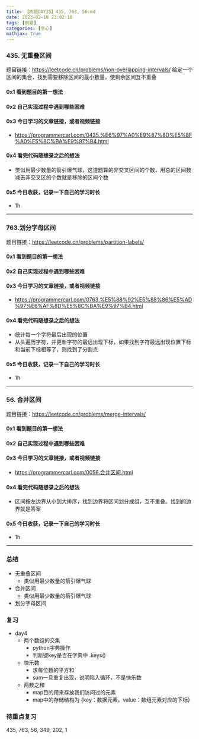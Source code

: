 ```yaml
---
title: 【刷题DAY35】435, 763, 56.md
date: 2023-02-18 23:02:18
tags: [刷题] 
categories: [贪心]
mathjax: true 
---
```


### 435. 无重叠区间
题目链接：https://leetcode.cn/problems/non-overlapping-intervals/
给定一个区间的集合，找到需要移除区间的最小数量，使剩余区间互不重叠

#### 0x1 看到题目的第一想法   

#### 0x2 自己实现过程中遇到哪些困难  

#### 0x3 今日学习的文章链接，或者视频链接
- https://programmercarl.com/0435.%E6%97%A0%E9%87%8D%E5%8F%A0%E5%8C%BA%E9%97%B4.html

#### 0x4 看完代码随想录之后的想法 
- 类似用最少数量的箭引爆气球，这道题算的非交叉区间的个数，用总的区间数减去非交叉区的个数就是移除的区间个数

#### 0x5 今日收获，记录一下自己的学习时长
- 1h

---

### 763.划分字母区间 
题目链接：https://leetcode.cn/problems/partition-labels/

#### 0x1 看到题目的第一想法   

#### 0x2 自己实现过程中遇到哪些困难 

#### 0x3 今日学习的文章链接，或者视频链接
- https://programmercarl.com/0763.%E5%88%92%E5%88%86%E5%AD%97%E6%AF%8D%E5%8C%BA%E9%97%B4.html

#### 0x4 看完代码随想录之后的想法 
- 统计每一个字符最后出现的位置
- 从头遍历字符，并更新字符的最远出现下标，如果找到字符最远出现位置下标和当前下标相等了，则找到了分割点

#### 0x5 今日收获，记录一下自己的学习时长
- 1h

---

### 56. 合并区间
题目链接：https://leetcode.cn/problems/merge-intervals/

#### 0x1 看到题目的第一想法   

#### 0x2 自己实现过程中遇到哪些困难  

#### 0x3 今日学习的文章链接，或者视频链接
- https://programmercarl.com/0056.合并区间.html

#### 0x4 看完代码随想录之后的想法 
- 区间按左边界从小到大排序，找到边界将区间划分成组，互不重叠。找到的边界就是答案

#### 0x5 今日收获，记录一下自己的学习时长
- 1h

---

### 总结   
- 无重叠区间
    - 类似用最少数量的箭引爆气球
- 合并区间
    - 类似用最少数量的箭引爆气球
- 划分字母区间


### 复习
- day4 
    - 两个数组的交集
        - python字典操作 
        - 判断键key是否在字典中 .keys()
    - 快乐数
        - 求每位数的平方和
        - sum一旦重复出现，说明陷入循环，不是快乐数
    - 两数之和
        - map目的用来存放我们访问过的元素
        - map中的存储结构为 {key：数据元素，value：数组元素对应的下标}


### 待重点复习   
435, 763, 56, 349, 202, 1